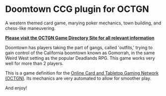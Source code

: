 Doomtown CCG plugin for OCTGN
=============================

A western themed card game, marying poker mechanics, town building, and chess-like maneuvering.

**[Please visit the OCTGN Game Directory Site for all relevant information](http://octgn.gamersjudgement.com/wordpress/doomtown/)**

Doomtown has players taking the part of gangs, called 'outfits,' trying to gain control of the California boomtown known as Gomorrah, in the same Weird West setting as the popular Deadlands RPG. This game works very well for more than 2 players.

This is a game definition for the [Online Card and Tabletop Gaming Network (OCTGN)](http://octgn.net). Its mechanics are very automated to allow for smoother play.

And enjoy!
